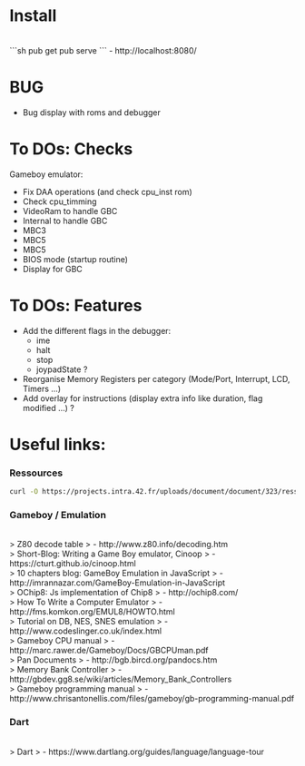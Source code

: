 # Install

<BR>
```sh
pub get
pub serve
```
- http://localhost:8080/

# BUG

- Bug display with roms and debugger

# To DOs: Checks

Gameboy emulator:
- Fix DAA operations (and check cpu_inst rom)
- Check cpu_timming
- VideoRam to handle GBC
- Internal to handle GBC
- MBC3
- MBC5
- MBC5
- BIOS mode (startup routine)
- Display for GBC

# To DOs: Features

- Add the different flags in the debugger:
	- ime
	- halt
	- stop
	- joypadState ?
- Reorganise Memory Registers per category (Mode/Port, Interrupt, LCD, Timers ...)
- Add overlay for instructions (display extra info like duration, flag modified ...) ?

# Useful links:

### Ressources
```sh
curl -O https://projects.intra.42.fr/uploads/document/document/323/ressources.tgz && tar -zxf ressources.tgz && mv ressources/roms .
```

### Gameboy / Emulation

<BR>
> Z80 decode table
> - http://www.z80.info/decoding.htm

<BR>
> Short-Blog: Writing a Game Boy emulator, Cinoop
> - https://cturt.github.io/cinoop.html

<BR>
> 10 chapters blog: GameBoy Emulation in JavaScript
> - http://imrannazar.com/GameBoy-Emulation-in-JavaScript

<BR>
> OChip8: Js implementation of Chip8
> - http://ochip8.com/

<BR>
> How To Write a Computer Emulator
> - http://fms.komkon.org/EMUL8/HOWTO.html

<BR>
> Tutorial on DB, NES, SNES emulation
> - http://www.codeslinger.co.uk/index.html

<BR>
> Gameboy CPU manual
> - http://marc.rawer.de/Gameboy/Docs/GBCPUman.pdf

<BR>
> Pan Documents
> - http://bgb.bircd.org/pandocs.htm

<BR>
> Memory Bank Controller
> - http://gbdev.gg8.se/wiki/articles/Memory_Bank_Controllers

<BR>
> Gameboy programming manual
> - http://www.chrisantonellis.com/files/gameboy/gb-programming-manual.pdf

### Dart

<BR>
> Dart
> - https://www.dartlang.org/guides/language/language-tour
